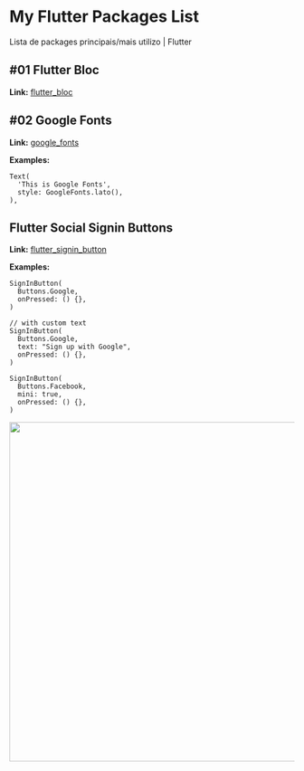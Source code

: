 # My Flutter Packages List
Lista de packages principais/mais utilizo | Flutter

## #01 Flutter Bloc
**Link:**
[flutter_bloc](https://pub.dev/packages/flutter_bloc)

## #02 Google Fonts
**Link:**
[google_fonts](https://pub.dev/packages/google_fonts)

**Examples:**
```
Text(
  'This is Google Fonts',
  style: GoogleFonts.lato(),
), 
```

## Flutter Social Signin Buttons

**Link:**
[flutter_signin_button](https://pub.dev/packages/flutter_signin_button)

**Examples:**
```
SignInButton(
  Buttons.Google,
  onPressed: () {},
)  
```

```
// with custom text  
SignInButton(
  Buttons.Google,
  text: "Sign up with Google",
  onPressed: () {},
)
```

```
SignInButton(
  Buttons.Facebook,
  mini: true,
  onPressed: () {},
)
```

<img src="https://github.com/ZaynJarvis/Flutter-Sign-in-Button/raw/master/showcase.png" height="600em"/>
